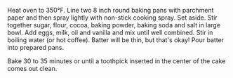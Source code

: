 Heat oven to 350°F. Line two 8 inch round baking pans with parchment paper and then spray lightly with non-stick cooking spray. Set aside.
Stir together sugar, flour, cocoa, baking powder, baking soda and salt in large bowl. 
Add eggs, milk, oil and vanilla and mix until well combined.
Stir in boiling water (or hot coffee). Batter will be thin, but that's okay! Pour batter into prepared pans.

Bake 30 to 35 minutes or until a toothpick inserted in the center of the cake comes out clean.